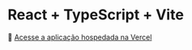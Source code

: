 
# React + TypeScript + Vite

🔗 [Acesse a aplicação hospedada na Vercel](https://projeto-web-carros-olive.vercel.app/login)


